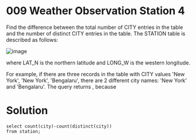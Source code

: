 # 009 Weather Observation Station 4

Find the difference between the total number of CITY entries in the table and the number of distinct CITY entries in the table.
The STATION table is described as follows:

![image](https://github.com/anaswick/my_portfolio/assets/24541471/601e715a-7916-4d55-bd45-81ddc6bfb489)

where LAT_N is the northern latitude and LONG_W is the western longitude.

For example, if there are three records in the table with CITY values 'New York', 'New York', 'Bengalaru', there are 2 different city names: 'New York' and 'Bengalaru'. The query returns , because

# Solution
```
select count(city)-count(distinct(city))
from station;
```
